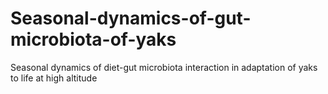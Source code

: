 # Seasonal-dynamics-of-gut-microbiota-of-yaks
Seasonal dynamics of diet-gut microbiota interaction in adaptation of yaks to life at high altitude

